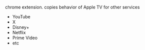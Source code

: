 chrome extension.
copies behavior of Apple TV for other services
- YouTube
- X
- Disney+
- Netflix
- Prime Video
- etc
